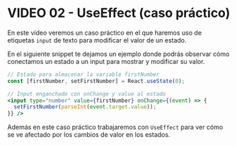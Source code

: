 # VIDEO 02 - UseEffect (caso práctico)

En este vídeo veremos un caso práctico en el que haremos uso de etiquetas `input` de texto para modificar el valor de un estado.

En el siguiente snippet te dejamos un ejemplo donde podrás observar cómo conectamos un estado a un input para mostrar y modificar su valor.

```jsx
// Estado para almacenar la variable firstNumber
const [firstNumber, setFirstNumber] = React.useState(0);

// Input enganchado con onChange y value al estado
<input type="number" value={firstNumber} onChange={(event) => {
  setFirstNumber(parseInt(event.target.value));
}} />
```

Además en este caso práctico trabajaremos con `UseEffect` para ver cómo se ve afectado por los cambios de valor en los estados.
